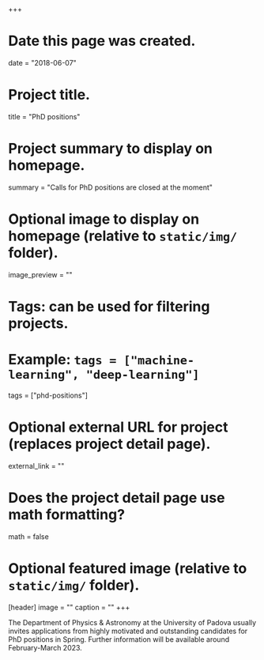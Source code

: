 +++
# Date this page was created.
date = "2018-06-07"

# Project title.
title = "PhD positions"

# Project summary to display on homepage.
summary = "Calls for PhD positions are closed at the moment"

# Optional image to display on homepage (relative to `static/img/` folder).
image_preview = ""

# Tags: can be used for filtering projects.
# Example: `tags = ["machine-learning", "deep-learning"]`
tags = ["phd-positions"]

# Optional external URL for project (replaces project detail page).
external_link = ""

# Does the project detail page use math formatting?
math = false

# Optional featured image (relative to `static/img/` folder).
[header]
image = ""
caption = ""
+++

The Department of Physics & Astronomy at the University of Padova usually invites applications from highly motivated and outstanding candidates for PhD positions in Spring. Further information will be available around February-March 2023.
